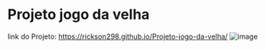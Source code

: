 # Projeto jogo da velha
link do Projeto: https://rickson298.github.io/Projeto-jogo-da-velha/
![image](https://user-images.githubusercontent.com/88171582/133948237-5912d0da-fc07-4602-8367-6eec52023572.png)
